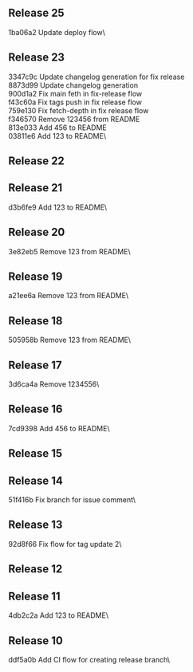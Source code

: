 ## Release 25
1ba06a2 Update deploy flow\

## Release 23
3347c9c Update changelog generation for fix release\
8873d99 Update changelog generation\
900d1a2 Fix main feth in fix-release flow\
f43c60a Fix tags push in fix release flow\
759e130 Fix fetch-depth in fix release flow\
f346570 Remove 123456 from README\
813e033 Add 456 to README\
03811e6 Add 123 to README\

## Release 22

## Release 21
d3b6fe9 Add 123 to README\

## Release 20
3e82eb5 Remove 123 from README\

## Release 19
a21ee6a Remove 123 from README\

## Release 18
505958b Remove 123 from README\

## Release 17
3d6ca4a Remove 1234556\

## Release 16
7cd9398 Add 456 to README\

## Release 15

## Release 14
51f416b Fix branch for issue comment\

## Release 13
92d8f66 Fix flow for tag update 2\

## Release 12

## Release 11
4db2c2a Add 123 to README\

## Release 10
ddf5a0b Add CI flow for creating release branch\

